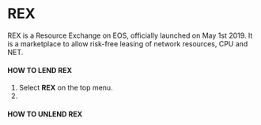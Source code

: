 # REX

REX is a Resource Exchange on EOS, officially launched on May 1st 2019. It is a marketplace to allow risk-free leasing of network resources, CPU and NET. 

#### HOW TO LEND REX

1. Select **REX** on the top menu.
2. 


#### HOW TO UNLEND REX

